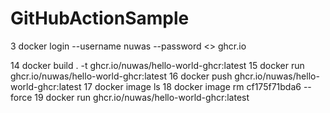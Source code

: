 # GitHubActionSample

   3 docker login --username nuwas --password <<password>> ghcr.io

  14 docker build . -t ghcr.io/nuwas/hello-world-ghcr:latest
  15 docker run ghcr.io/nuwas/hello-world-ghcr:latest
  16 docker push ghcr.io/nuwas/hello-world-ghcr:latest
  17 docker image ls
  18 docker image rm cf175f71bda6  --force
  19 docker run ghcr.io/nuwas/hello-world-ghcr:latest